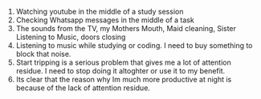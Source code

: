 1. Watching youtube in the middle of a study session
2. Checking Whatsapp messages in the middle of a task
3. The sounds from the TV,  my Mothers Mouth, Maid cleaning, Sister Listening to Music, doors closing
4. Listening to music while studying or coding. I need to buy something to block that noise.
5. Start tripping is a serious problem that gives me a lot of attention residue. I need to stop doing it altoghter or use it to my benefit.
6. Its clear that the reason why Im much more productive at night is because of the lack of attention residue.